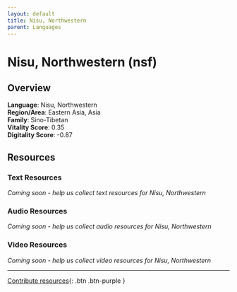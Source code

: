 ```yaml
---
layout: default
title: Nisu, Northwestern
parent: Languages
---
```


# Nisu, Northwestern (nsf)

## Overview

**Language**: Nisu, Northwestern  
**Region/Area**: Eastern Asia, Asia  
**Family**: Sino-Tibetan  
**Vitality Score**: 0.35  
**Digitality Score**: -0.87  

## Resources

### Text Resources
*Coming soon - help us collect text resources for Nisu, Northwestern*

### Audio Resources
*Coming soon - help us collect audio resources for Nisu, Northwestern*

### Video Resources
*Coming soon - help us collect video resources for Nisu, Northwestern*

---

[Contribute resources](https://fairtrain.github.io/){: .btn .btn-purple }
